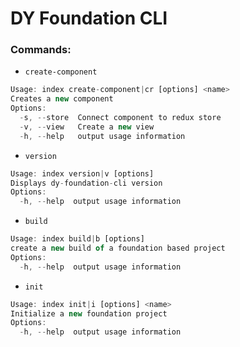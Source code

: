 # DY Foundation CLI

### Commands: 
- `create-component`
```javascript
Usage: index create-component|cr [options] <name>
Creates a new component
Options:
  -s, --store  Connect component to redux store
  -v, --view   Create a new view
  -h, --help   output usage information
```
- `version`
```javascript
Usage: index version|v [options]
Displays dy-foundation-cli version
Options:
  -h, --help  output usage information
```
- `build`
```javascript
Usage: index build|b [options]
create a new build of a foundation based project
Options:
  -h, --help  output usage information
```
- `init`
```javascript
Usage: index init|i [options] <name>
Initialize a new foundation project
Options:
  -h, --help  output usage information
```